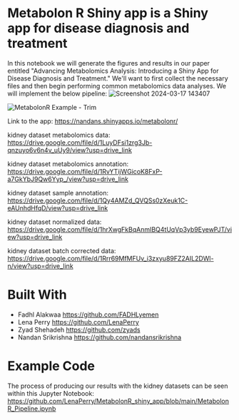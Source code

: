 # Metabolon R Shiny app is a Shiny app for disease diagnosis and treatment
In this notebook we will generate the figures and results in our paper entitled "Advancing Metabolomics Analysis: Introducing a Shiny App for Disease Diagnosis and Treatment." We'll want to first collect the necessary files and then begin performing common metabolomics data analyses. We will implement the below pipeline:
![Screenshot 2024-03-17 143407](https://github.com/LenaPerry/MetabolonR_shiny_app/assets/113261545/928d5394-c6bf-402f-97e5-b51b0f1bcf5f)


![MetabolonR Example - Trim](https://github.com/LenaPerry/MetabolonR_shiny_app/assets/113261545/f88a9a0d-afce-43d8-9c59-d047a15f9204)




Link to the app: https://nandans.shinyapps.io/metabolonr/ 

kidney dataset metabolomics data:
https://drive.google.com/file/d/1LuyDFsi1zrg3Jb-qnzuyo6v6n4v_uUy9/view?usp=drive_link 

kidney dataset metabolomics annotation:
https://drive.google.com/file/d/1RvYTijWGicoK8FxP-a7GkYbJ9Qw6Yyp_/view?usp=drive_link

kidney dataset sample annotation:
https://drive.google.com/file/d/1Qy4AMZd_QVQSs0zXeuk1C-eAUnhdHfqD/view?usp=drive_link

kidney dataset normalized data:
https://drive.google.com/file/d/1hrXwgFkBqAnmIBQ4tUqVp3yb9EyewPJT/view?usp=drive_link

kidney dataset batch corrected data:
https://drive.google.com/file/d/1Rrr69MfMFUv_i3zxyu89FZ2AIL2DWl-n/view?usp=drive_link



# Built With
* Fadhl Alakwaa https://github.com/FADHLyemen 
* Lena Perry https://github.com/LenaPerry
* Zyad Shehadeh https://github.com/zyads
* Nandan Srikrishna https://github.com/nandansrikrishna

# Example Code
The process of producing our results with the kidney datasets can be seen within this Jupyter Notebook: 
https://github.com/LenaPerry/MetabolonR_shiny_app/blob/main/MetabolonR_Pipeline.ipynb 

